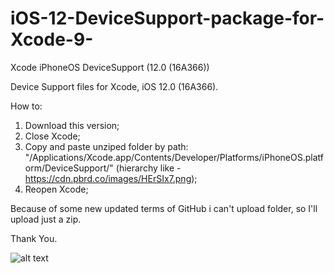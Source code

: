 # iOS-12-DeviceSupport-package-for-Xcode-9-

Xcode iPhoneOS DeviceSupport (12.0 (16A366))

Device Support files for Xcode, iOS 12.0 (16A366).

How to:

1) Download this version;
2) Close Xcode;
3) Copy and paste unziped folder by path: "/Applications/Xcode.app/Contents/Developer/Platforms/iPhoneOS.platform/DeviceSupport/" (hierarchy like - https://cdn.pbrd.co/images/HErSIx7.png);
4) Reopen Xcode;

Because of some new updated terms of GitHub i can't upload folder, so I'll upload just a zip. 

Thank You.

![alt text](https://cdn.pbrd.co/images/HErSIx7.png)
